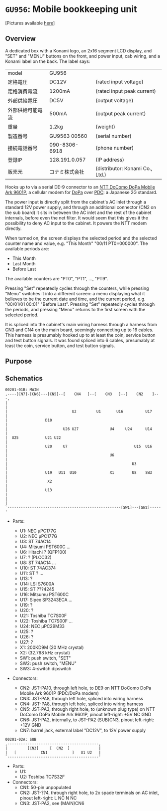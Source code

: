# `GU956`: Mobile bookkeeping unit

[Pictures available [here](https://github.com/Shizmob/arcade-docs-media/tree/main/konami/GQ976/GU956)]

## Overview

A dedicated box with a Konami logo, an 2x16 segment LCD display, and "SET" and "MENU" buttons on the front, and power input, cab wiring, and a Konami label on the back. The label says:

|                |                 |                                 |
|----------------|-----------------|---------------------------------|
| model          | GU956           |                                 |
| 定格電圧           | DC12V           | (rated input voltage)           |
| 定格消費電流         | 1200mA          | (rated input peak current)      |
| 外部供給電圧         | DC5V            | (output voltage)                |
| 外部供給可能電流       | 500mA           | (output peak current)           |
| 重量             | 1.2kg           | (weight)                        |
| 製造番号           | GU9563 00560    | (serial number)                 |
| 接続電話番号         | 090-8306-6918   | (phone number)                  | 
| 登録IP           | 128.191.0.057   | (IP address)          |
| 販売元            | コナミ株式会社         | (distributor: Konami Co., Ltd.) |


Hooks up to via a serial DE-9 connector to an [NTT DoComo DoPa Mobile Ark 9601P](https://www.nttdocomo.co.jp/binary/pdf/corporate/technology/rd/technical_journal/bn/vol7_3/vol7_3_019jp.pdf), a cellular modem for [DoPa](https://ja.wikipedia.org/wiki/DoPa) over [PDC](https://ja.wikipedia.org/wiki/PDC): a Japanese 2G standard.

The power input is directly split from the cabinet's AC inlet through a standard 12V power supply, and through an additional connector (CN2 on the sub board) it sits in between the AC inlet and the rest of the cabinet internals, before even the net filter. It would seem that this gives it the possibility to deny AC input to the cabinet. It powers the NTT modem directly.

When turned on, the screen displays the selected period and the selected counter name and value, e.g. "This Month" "00/11 PT0=000000".
The available periods are:

- This Month
- Last Month
- Before Last

The available counters are "PT0", "PT1", ..., "PT9".

Pressing "Set" repeatedly cycles through the counters, while pressing "Menu" switches it into a different screen: a menu displaying what it believes to be the current date and time, and the current period, e.g. "00/01/01 00:01" "Before Last". Pressing "Set" repeatedly cycles through the periods, and pressing "Menu" returns to the first screen with the selected period.

It is spliced into the cabinet's main wiring harness through a harness from CN3 and CN4 on the main board, seemingly connecting up to 16 cables. This harness is presumably hooked up to at least the coin, service button and test button signals. It was found spliced into 6 cables, presumably at least the coin, service button, and test button signals.

## Purpose

## Schematics

```
00201-01B: MAIN
,----[CN7]-[CN6]---[CN5]--[    CN4   ]--[    CN3   ]--[    CN2    ]---,
|                                                                     |
|                             U2         U1       U16          U17    |
|                 D10                                                 |
|                         U26 U27              U4     U24      U14    |
|  U25            U21 U22                                             |
|                 U20     U7                              U15  U16    |
|                                              U6                     |
|                                                        U3           |
|                 U19   U11  U10               X1        U8    SW3    |
|                  X2                                                 |
|                 U13                                                 |
|                                                                     |
`---------------------------------------------------[SW1]---[SW2]-----'
```

* Parts:
  * U1: NEC μPC177G
  * U2: NEC μPC177G
  * U3: ST 74AC14
  * U4: Mitsumi PST600C
  ...
  * U6: Hitachi ? (QFP100)
  * U7: ? (PLCC32)
  * U8: ST 74AC14
  ...
  * U10: ST 74AC374
  * U11: ST ?
  ...
  * U13: ?
  * U14: LSI S7600A
  * U15: ST ???4245
  * U16: Mitsumu PST600C
  * U17: Sipex SP3243ECA
  ...
  * U19: ?
  * U20: ?
  * U21: Toshiba TC7S00F
  * U22: Toshiba TC7S00F
  ...
  * U24: NEC μPC29M33
  * U25: ?
  * U26: ?
  * U27: ?
  * X1: 200KD9M (20 MHz crystal)
  * X2: (32.768 kHz crystal)
  * SW1: push switch, "SET"
  * SW2: push switch, "MENU"
  * SW3: 4-switch dipswitch

* Connectors:
  * CN2: JST-PA10, through left hole, to DE9 on NTT DoComo DoPa Mobile Ark 9601P (PDC/DoPa modem)
  * CN3: JST-PA8, through left hole, spliced into wiring harness
  * CN4: JST-PA8, through left hole, spliced into wiring harness
  * CN5: JST-PA3, through right hole, to (unknown plug type) on NTT DoComo DoPa Mobile Ark 9601P, pinout left-right: +5V NC GND
  * CN6: JST-PA2, internally, to JST-PA2 (SUB)CN3, pinout left-right: +12V GND
  * CN7: barrel jack, external label "DC12V", to 12V power supply

```
00201-02A: SUB
,-----------------------------------------,
|         [CN3]     [  CN2  ]             |
|   [           CN1           ]   U1 U2   |
`-----------------------------------------'
```

* Parts:
  * U1: 
  * U2: Toshiba TC7S32F
* Connectors:
  * CN1: 50-pin unpopulated
  * CN2: JST-??4, through right hole, to 2x spade terminals on AC inlet, pinout left-right: L NC N NC
  * CN3: JST-PA2, see (MAIN)CN6
